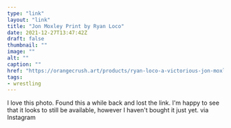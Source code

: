 ```yaml
---
type: "link"
layout: "link"
title: "Jon Moxley Print by Ryan Loco"
date: 2021-12-27T13:47:42Z
draft: false
thumbnail: ""
image: ""
alt: ""
caption: ""
href: "https://orangecrush.art/products/ryan-loco-a-victorious-jon-moxley-backstage?variant=37957062721720"
tags:
- wrestling
---
```


I love this photo. Found this a while back and lost the link. I'm happy to see that it looks to still be available, however I haven't bought it just yet. via Instagram
